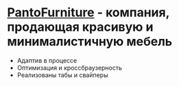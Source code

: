 # [PantoFurniture](https://m1arsen.github.io/PantoFurniture/) - компания, продающая красивую и минималистичную мебель
- Адаптив в процессе
- Оптимизация и кроссбраузерность
- Реализованы табы и свайперы
